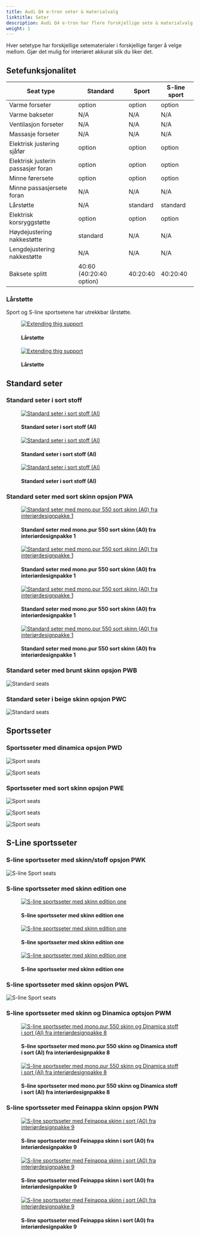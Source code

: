 ```yaml
---
title: Audi Q4 e-tron seter & materialvalg
linktitle: Seter
description: Audi Q4 e-tron har flere forskjellige sete & materialvalg opsjoner å velge mellom
weight: 1
---
```

<!-- markdownlint-disable MD033 -->

Hver setetype har forskjellige setematerialer i forskjellige farger å velge mellom. Gjør det mulig for interiøret akkurat slik du liker det.

## Setefunksjonalitet

| **Seat type** | **Standard** | **Sport** | **S-line sport**|
|-------|-------|-------|-------|
|Varme forseter| option | option | option |
|Varme bakseter| N/A | N/A | N/A |
|Ventilasjon forseter| N/A | N/A | N/A |
|Massasje forseter| N/A | N/A | N/A |
|Elektrisk justering sjåfør | option | option | option |
|Elektrisk justerin passasjer foran | option | option | option |
|Minne førersete | option | option | option |
|Minne passasjersete foran | N/A | N/A | N/A |
|Lårstøtte |N/A | standard |standard |
|Elektrisk korsryggstøtte |option | option |option |
|Høydejustering nakkestøtte| standard | N/A |N/A |
|Lengdejustering nakkestøtte| N/A | N/A | N/A |
|Baksete splitt | 40:60 (40:20:40 option) | 40:20:40 | 40:20:40 |

### Lårstøtte

Sport og S-line sportsetene har utrekkbar lårstøtte.

<figure>
    <a href="thig_support_1.jpg">
        <img src="thig_support_1s.jpg" alt="Extending thig support" title="Extending thig support">
    </a>
    <figcaption><h4>Lårstøtte</h4></figcaption>
</figure>

<figure>
    <a href="thig_support_2.jpg">
        <img src="thig_support_2s.jpg" alt="Extending thig support" title="Extending thig support">
    </a>
    <figcaption><h4>Lårstøtte</h4></figcaption>
</figure>

## Standard seter

### Standard seter i sort stoff

<figure>
    <a href="seats_standard_fabric_1.jpg">
        <img src="seats_standard_fabric_1s.jpg" alt="Standard seter i sort stoff (AI)" title="Standard seter i sort stoff (AI)">
    </a>
    <figcaption><h4>Standard seter i sort stoff (AI)</h4></figcaption>
</figure>

<figure>
    <a href="seats_standard_fabric_2.jpg">
        <img src="seats_standard_fabric_2s.jpg" alt="Standard seter i sort stoff (AI)" title="Standard seter i sort stoff (AI)">
    </a>
    <figcaption><h4>Standard seter i sort stoff (AI)</h4></figcaption>
</figure>

<figure>
    <a href="seats_standard_fabric_3.jpg">
        <img src="seats_standard_fabric_3s.jpg" alt="Standard seter i sort stoff (AI)" title="Standard seter i sort stoff (AI)">
    </a>
    <figcaption><h4>Standard seter i sort stoff (AI)</h4></figcaption>
</figure>

### Standard seter med sort skinn opsjon PWA


<figure>
    <a href="seats_pwa_1.jpg">
        <img src="seats_pwa_1s.jpg" alt="Standard seter med mono.pur 550 sort skinn (A0) fra interiørdesignpakke 1" title="Standard seter med mono.pur 550 sort skinn (A0) fra interiørdesignpakke 1">
    </a>
    <figcaption><h4>Standard seter med mono.pur 550 sort skinn (A0) fra interiørdesignpakke 1</h4></figcaption>
</figure>

<figure>
    <a href="seats_pwa_2.jpg">
        <img src="seats_pwa_2s.jpg" alt="Standard seter med mono.pur 550 sort skinn (A0) fra interiørdesignpakke 1" title="Standard seter med mono.pur 550 sort skinn (A0) fra interiørdesignpakke 1">
    </a>
    <figcaption><h4>Standard seter med mono.pur 550 sort skinn (A0) fra interiørdesignpakke 1</h4></figcaption>
</figure>

<figure>
    <a href="seats_pwa_3.jpg">
        <img src="seats_pwa_3s.jpg" alt="Standard seter med mono.pur 550 sort skinn (A0) fra interiørdesignpakke 1" title="Standard seter med mono.pur 550 sort skinn (A0) fra interiørdesignpakke 1">
    </a>
    <figcaption><h4>Standard seter med mono.pur 550 sort skinn (A0) fra interiørdesignpakke 1</h4></figcaption>
</figure>

<figure>
    <a href="seats_pwa_4.jpg">
        <img src="seats_pwa_4s.jpg" alt="Standard seter med mono.pur 550 sort skinn (A0) fra interiørdesignpakke 1" title="Standard seter med mono.pur 550 sort skinn (A0) fra interiørdesignpakke 1">
    </a>
    <figcaption><h4>Standard seter med mono.pur 550 sort skinn (A0) fra interiørdesignpakke 1</h4></figcaption>
</figure>


### Standard seter med brunt skinn opsjon PWB

![Standard seats](seats_standard_4.jpg "Standard seter med mono.pur 550 maduro brunt skinn (FX) fra interiørdesignpakke 2")

### Standard seter i beige skinn opsjon PWC

![Standard seats](seats_standard_3.jpg "Standard seter med mono.pur 550 pergament beige skinnr (BH) fra interiørdesignpakke 3")

## Sportsseter

### Sportsseter med dinamica opsjon PWD

![Sport seats](seats_sport_1.jpg "Sportsseter med sort Dynamik stoff (AI) from interiørdesignpakke 4")

![Sport seats](seats_sport1b.jpg "Sportsseter med sort Dynamik stoff (AI) from interiørdesignpakke 4")

### Sportsseter med sort skinn opsjon PWE

![Sport seats](seats_sport_2.jpg "Sportsseter med mono.pur 550 sort skinn (A0) fra interiørdesignpakke 5")

![Sport seats](seats_sport_4.jpg "Sportsseter med mono.pur 550 sort skinn (A0) fra interiørdesignpakke 5")

![Sport seats](seats_sport_3.jpg "Sportsseter med mono.pur 550 sort skinn (A0) fra interiørdesignpakke 5")

## S-Line sportsseter

### S-line sportsseter med skinn/stoff opsjon PWK

![S-line Sport seats](seats_sline_1.jpg "S-line sportsseter med mono.pur 550 skinn og stoff i sort (AI)")

### S-line sportsseter med skinn edition one

<figure>
    <a href="seats_pfr_1.jpg">
        <img src="seats_pfr_1s.jpg" alt="S-line sportsseter med skinn edition one" title="S-line sportsseter med skinn edition one">
    </a>
    <figcaption><h4>S-line sportsseter med skinn edition one</h4></figcaption>
</figure>

<figure>
    <a href="seats_pfr_2.jpg">
        <img src="seats_pfr_2s.jpg" alt="S-line sportsseter med skinn edition one" title="S-line sportsseter med skinn edition one">
    </a>
    <figcaption><h4>S-line sportsseter med skinn edition one</h4></figcaption>
</figure>

<figure>
    <a href="seats_pfr_3.jpg">
        <img src="seats_pfr_3s.jpg" alt="S-line sportsseter med skinn edition one" title="S-line sportsseter med skinn edition one">
    </a>
    <figcaption><h4>S-line sportsseter med skinn edition one</h4></figcaption>
</figure>

### S-line sportsseter med skinn opsjon  PWL

![S-line Sport seats](seats_sline_2.jpg "S-line sportsseter med mono.pur 550 skinn i sort (EJ)")

### S-line sportsseter med skinn og Dinamica optsjon PWM

<figure>
    <a href="seats_pwm_1.jpg">
        <img src="seats_pwm_1s.jpg" alt="S-line sportsseter med mono.pur 550 skinn og Dinamica stoff i sort (AI) fra interiørdesignpakke 8" title="S-line sportsseter med mono.pur 550 skinn og Dinamica stoff i sort (AI) fra interiørdesignpakke 8">
    </a>
    <figcaption><h4>S-line sportsseter med mono.pur 550 skinn og Dinamica stoff i sort (AI) fra interiørdesignpakke 8</h4></figcaption>
</figure>

<figure>
    <a href="seats_pwm_2.jpg">
        <img src="seats_pwm_2s.jpg" alt="S-line sportsseter med mono.pur 550 skinn og Dinamica stoff i sort (AI) fra interiørdesignpakke 8" title="S-line sportsseter med mono.pur 550 skinn og Dinamica stoff i sort (AI) fra interiørdesignpakke 8">
    </a>
    <figcaption><h4>S-line sportsseter med mono.pur 550 skinn og Dinamica stoff i sort (AI) fra interiørdesignpakke 8</h4></figcaption>
</figure>

### S-line sportsseter med Feinappa skinn opsjon PWN

<figure>
    <a href="seats_pwn_1.jpg">
        <img src="seats_pwn_1s.jpg" alt="S-line sportsseter med Feinappa skinn i sort (A0) fra interiørdesignpakke 9" title="S-line sportsseter med Feinappa skinn i sort (A0) fra interiørdesignpakke 9">
    </a>
    <figcaption><h4>S-line sportsseter med Feinappa skinn i sort (A0) fra interiørdesignpakke 9</h4></figcaption>
</figure>

<figure>
    <a href="seats_pwn_2.jpg">
        <img src="seats_pwn_2s.jpg" alt="S-line sportsseter med Feinappa skinn i sort (A0) fra interiørdesignpakke 9" title="S-line sportsseter med Feinappa skinn i sort (A0) fra interiørdesignpakke 9">
    </a>
    <figcaption><h4>S-line sportsseter med Feinappa skinn i sort (A0) fra interiørdesignpakke 9</h4></figcaption>
</figure>

<figure>
    <a href="seats_pwn_3.jpg">
        <img src="seats_pwn_3s.jpg" alt="S-line sportsseter med Feinappa skinn i sort (A0) fra interiørdesignpakke 9" title="S-line sportsseter med Feinappa skinn i sort (A0) fra interiørdesignpakke 9">
    </a>
    <figcaption><h4>S-line sportsseter med Feinappa skinn i sort (A0) fra interiørdesignpakke 9</h4></figcaption>
</figure>